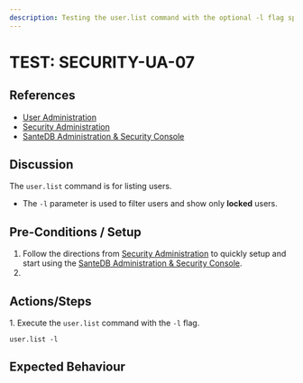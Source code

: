 ```yaml
---
description: Testing the user.list command with the optional -l flag specified.
---
```


# TEST: SECURITY-UA-07

## References

* [User Administration](../../../../../../../operations/server-administration/santedb-icdr-admin-console/user-administration.md)
* [Security Administration](../../../../../../../operations-1/system-administration/security-administration/#demo-environment)&#x20;
* [SanteDB Administration & Security Console](../../../../../../../operations/server-administration/santedb-icdr-admin-console/)

## Discussion

The `user.list` command is for listing users.&#x20;

* The `-l` parameter is used to filter users and show only **locked** users.

## Pre-Conditions / Setup

1. Follow the directions from [Security Administration](../../../../../../../operations-1/system-administration/security-administration/#demo-environment) to quickly setup and start using the [SanteDB Administration & Security Console](../../../../../../../operations/server-administration/santedb-icdr-admin-console/).
2.

## Actions/Steps

1\. Execute the `user.list` command with the `-l` flag.

```
user.list -l
```

## Expected Behaviour
